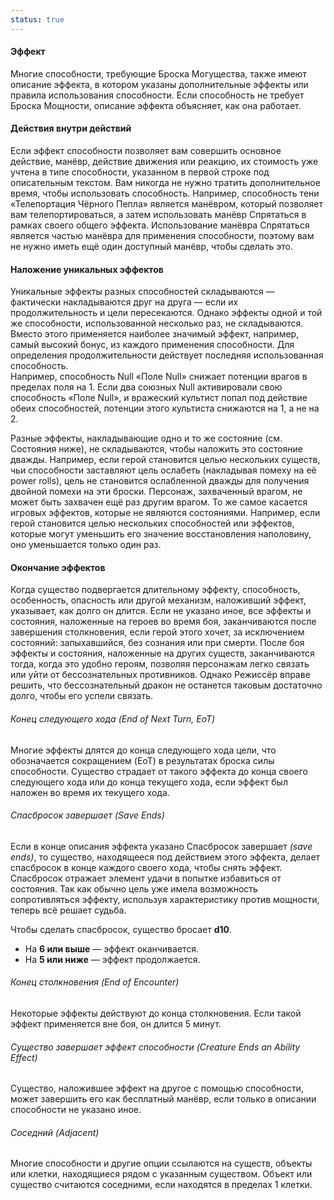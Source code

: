 ```yaml
---
status: true
---
```

#### Эффект
Многие способности, требующие Броска Могущества, также имеют описание эффекта, в котором указаны дополнительные эффекты или правила использования способности. Если способность не требует Броска Мощности, описание эффекта объясняет, как она работает.

#### Действия внутри действий
Если эффект способности позволяет вам совершить основное действие, манёвр, действие движения или реакцию, их стоимость уже учтена в типе способности, указанном в первой строке под описательным текстом. Вам никогда не нужно тратить дополнительное время, чтобы использовать способность. Например, способность тени «Телепортация Чёрного Пепла» является манёвром, который позволяет вам телепортироваться, а затем использовать манёвр Спрятаться в рамках своего общего эффекта. Использование манёвра Спрятаться является частью манёвра для применения способности, поэтому вам не нужно иметь ещё один доступный манёвр, чтобы сделать это.

#### Наложение уникальных эффектов
Уникальные эффекты разных способностей складываются — фактически накладываются друг на друга — если их продолжительность и цели пересекаются. Однако эффекты одной и той же способности, использованной несколько раз, не складываются. Вместо этого применяется наиболее значимый эффект, например, самый высокий бонус, из каждого применения способности. Для определения продолжительности действует последняя использованная способность.  
Например, способность Null «Поле Null» снижает потенции врагов в пределах поля на 1. Если два союзных Null активировали свою способность «Поле Null», и вражеский культист попал под действие обеих способностей, потенции этого культиста снижаются на 1, а не на 2.

Разные эффекты, накладывающие одно и то же состояние (см. Состояния ниже), не складываются, чтобы наложить это состояние дважды. Например, если герой становится целью нескольких существ, чьи способности заставляют цель ослабеть (накладывая помеху на её power rolls), цель не становится ослабленной дважды для получения двойной помехи на эти броски. Персонаж, захваченный врагом, не может быть захвачен ещё раз другим врагом. То же самое касается игровых эффектов, которые не являются состояниями. Например, если герой становится целью нескольких способностей или эффектов, которые могут уменьшить его значение восстановления наполовину, оно уменьшается только один раз.

#### Окончание эффектов
Когда существо подвергается длительному эффекту, способность, особенность, опасность или другой механизм, наложивший эффект, указывает, как долго он длится. Если не указано иное, все эффекты и состояния, наложенные на героев во время боя, заканчиваются после завершения столкновения, если герой этого хочет, за исключением состояний: запыхавшийся, без сознания или при смерти. После боя эффекты и состояния, наложенные на других существ, заканчиваются тогда, когда это удобно героям, позволяя персонажам легко связать или уйти от бессознательных противников. Однако Режиссёр вправе решить, что бессознательный дракон не останется таковым достаточно долго, чтобы его успели связать.

###### Конец следующего хода (End of Next Turn, EoT)

Многие эффекты длятся до конца следующего хода цели, что обозначается сокращением (EoT) в результатах броска силы способности. Существо страдает от такого эффекта до конца своего следующего хода или до конца текущего хода, если эффект был наложен во время их текущего хода.

###### Спасбросок завершает (Save Ends)

Если в конце описания эффекта указано Спасбросок завершает _(save ends)_, то существо, находящееся под действием этого эффекта, делает спасбросок в конце каждого своего хода, чтобы снять эффект.  Спасбросок отражает элемент удачи в попытке избавиться от состояния. Так как обычно цель уже имела возможность сопротивляться эффекту, используя характеристику против мощности, теперь всё решает судьба.

Чтобы сделать спасбросок, существо бросает **d10**.
- На **6 или выше** — эффект оканчивается.
- На **5 или ниже** — эффект продолжается.

###### Конец столкновения (End of Encounter)

Некоторые эффекты действуют до конца столкновения. Если такой эффект применяется вне боя, он длится 5 минут.

###### Существо завершает эффект способности (Creature Ends an Ability Effect)

Существо, наложившее эффект на другое с помощью способности, может завершить его как бесплатный манёвр, если только в описании способности не указано иное.

###### Соседний (Adjacent)

Многие способности и другие опции ссылаются на существ, объекты или клетки, находящиеся рядом с указанным существом.  Объект или существо считаются соседними, если находятся в пределах 1 клетки.
